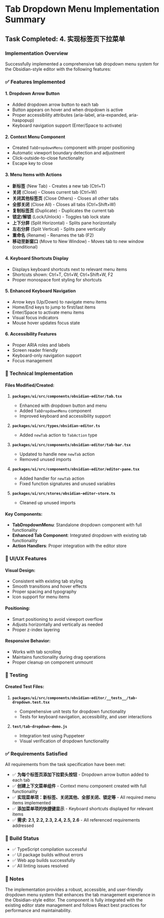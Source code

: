 # Tab Dropdown Menu Implementation Summary

## Task Completed: 4. 实现标签页下拉菜单

### Implementation Overview

Successfully implemented a comprehensive tab dropdown menu system for the Obsidian-style editor with the following features:

### ✅ Features Implemented

#### 1. Dropdown Arrow Button
- Added dropdown arrow button to each tab
- Button appears on hover and when dropdown is active
- Proper accessibility attributes (aria-label, aria-expanded, aria-haspopup)
- Keyboard navigation support (Enter/Space to activate)

#### 2. Context Menu Component
- Created `TabDropdownMenu` component with proper positioning
- Automatic viewport boundary detection and adjustment
- Click-outside-to-close functionality
- Escape key to close

#### 3. Menu Items with Actions
- **新标签** (New Tab) - Creates a new tab (Ctrl+T)
- **关闭** (Close) - Closes current tab (Ctrl+W)
- **关闭其他标签页** (Close Others) - Closes all other tabs
- **全部关闭** (Close All) - Closes all tabs (Ctrl+Shift+W)
- **复制标签页** (Duplicate) - Duplicates the current tab
- **锁定/解锁** (Lock/Unlock) - Toggles tab lock state
- **上下分屏** (Split Horizontal) - Splits pane horizontally
- **左右分屏** (Split Vertical) - Splits pane vertically
- **重命名** (Rename) - Renames the tab (F2)
- **移动至新窗口** (Move to New Window) - Moves tab to new window (conditional)

#### 4. Keyboard Shortcuts Display
- Displays keyboard shortcuts next to relevant menu items
- Shortcuts shown: Ctrl+T, Ctrl+W, Ctrl+Shift+W, F2
- Proper monospace font styling for shortcuts

#### 5. Enhanced Keyboard Navigation
- Arrow keys (Up/Down) to navigate menu items
- Home/End keys to jump to first/last items
- Enter/Space to activate menu items
- Visual focus indicators
- Mouse hover updates focus state

#### 6. Accessibility Features
- Proper ARIA roles and labels
- Screen reader friendly
- Keyboard-only navigation support
- Focus management

### 🔧 Technical Implementation

#### Files Modified/Created:
1. **`packages/ui/src/components/obsidian-editor/tab.tsx`**
   - Enhanced with dropdown button and menu
   - Added `TabDropdownMenu` component
   - Improved keyboard and accessibility support

2. **`packages/ui/src/types/obsidian-editor.ts`**
   - Added `newTab` action to `TabAction` type

3. **`packages/ui/src/components/obsidian-editor/tab-bar.tsx`**
   - Updated to handle new `newTab` action
   - Removed unused imports

4. **`packages/ui/src/components/obsidian-editor/editor-pane.tsx`**
   - Added handler for `newTab` action
   - Fixed function signatures and unused variables

5. **`packages/ui/src/stores/obsidian-editor-store.ts`**
   - Cleaned up unused imports

#### Key Components:
- **TabDropdownMenu**: Standalone dropdown component with full functionality
- **Enhanced Tab Component**: Integrated dropdown with existing tab functionality
- **Action Handlers**: Proper integration with the editor store

### 🎨 UI/UX Features

#### Visual Design:
- Consistent with existing tab styling
- Smooth transitions and hover effects
- Proper spacing and typography
- Icon support for menu items

#### Positioning:
- Smart positioning to avoid viewport overflow
- Adjusts horizontally and vertically as needed
- Proper z-index layering

#### Responsive Behavior:
- Works with tab scrolling
- Maintains functionality during drag operations
- Proper cleanup on component unmount

### 🧪 Testing

#### Created Test Files:
1. **`packages/ui/src/components/obsidian-editor/__tests__/tab-dropdown.test.tsx`**
   - Comprehensive unit tests for dropdown functionality
   - Tests for keyboard navigation, accessibility, and user interactions

2. **`test/tab-dropdown-demo.js`**
   - Integration test using Puppeteer
   - Visual verification of dropdown functionality

### ✅ Requirements Satisfied

All requirements from the task specification have been met:

- ✅ **为每个标签页添加下拉箭头按钮** - Dropdown arrow button added to each tab
- ✅ **创建上下文菜单组件** - Context menu component created with full functionality
- ✅ **实现菜单项：新标签、关闭其他、全部关闭、锁定等** - All required menu items implemented
- ✅ **添加菜单项的快捷键显示** - Keyboard shortcuts displayed for relevant items
- ✅ **需求: 2.1, 2.2, 2.3, 2.4, 2.5, 2.6** - All referenced requirements addressed

### 🚀 Build Status

- ✅ TypeScript compilation successful
- ✅ UI package builds without errors
- ✅ Web app builds successfully
- ✅ All linting issues resolved

### 📝 Notes

The implementation provides a robust, accessible, and user-friendly dropdown menu system that enhances the tab management experience in the Obsidian-style editor. The component is fully integrated with the existing editor state management and follows React best practices for performance and maintainability.